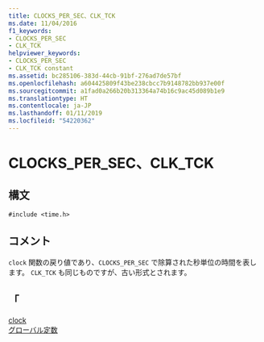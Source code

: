 ```yaml
---
title: CLOCKS_PER_SEC、CLK_TCK
ms.date: 11/04/2016
f1_keywords:
- CLOCKS_PER_SEC
- CLK_TCK
helpviewer_keywords:
- CLOCKS_PER_SEC
- CLK_TCK constant
ms.assetid: bc285106-383d-44cb-91bf-276ad7de57bf
ms.openlocfilehash: a604425809f43be238cbcc7b9148782bb937e00f
ms.sourcegitcommit: a1fad0a266b20b313364a74b16c9ac45d089b1e9
ms.translationtype: HT
ms.contentlocale: ja-JP
ms.lasthandoff: 01/11/2019
ms.locfileid: "54220362"
---
```

# <a name="clockspersec-clktck"></a>CLOCKS_PER_SEC、CLK_TCK

## <a name="syntax"></a>構文

```
#include <time.h>
```

## <a name="remarks"></a>コメント

`clock` 関数の戻り値であり、`CLOCKS_PER_SEC` で除算された秒単位の時間を表します。 `CLK_TCK` も同じものですが、古い形式とされます。

## <a name="see-also"></a>「

[clock](../c-runtime-library/reference/clock.md)<br/>
[グローバル定数](../c-runtime-library/global-constants.md)
